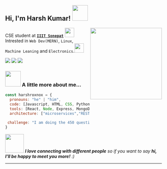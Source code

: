 <h2> Hi, I'm Harsh Kumar! <img src="https://media.giphy.com/media/mGcNjsfWAjY5AEZNw6/giphy.gif" width="50"></h2>
<img align='right' src="https://media1.giphy.com/media/v1.Y2lkPTc5MGI3NjExY2pnMHJoam1iY2Y1bW90Y3dncG0yeHNmeWdtNWRxc2R6M2hnMDdndCZlcD12MV9pbnRlcm5hbF9naWZfYnlfaWQmY3Q9cw/5eLDrEaRGHegx2FeF2/giphy.webp" width="230">

CSE student at [**`IIIT Sonepat`**](https://www.iiitsonepat.ac.in/) <img src="https://media.giphy.com/media/fYSnHlufseco8Fh93Z/giphy.gif" width="30"></br>
Intrested in `Web Dev(MERN)`, `Linux`, `Machine Leaning` and `Electronics`.<img src="https://media.giphy.com/media/WUlplcMpOCEmTGBtBW/giphy.gif" width="30"></br>

[<img src="https://img.shields.io/badge/Gmail-D14836?style=for-the-badge&logo=gmail&logoColor=white" />](https://mail.google.com/mail/?view=cm&fs=1&to=harshroxnox@gmail.com)
[<img src="https://img.shields.io/badge/LinkedIn-0077B5?style=for-the-badge&logo=linkedin&logoColor=white" />](https://www.linkedin.com/in/harsh-5b1836222/)
[<img src="https://img.shields.io/badge/GitHub-100000?style=for-the-badge&logo=github&logoColor=white" />](https://github.com/Harshroxnox)

### <img src="https://media.giphy.com/media/VgCDAzcKvsR6OM0uWg/giphy.gif" width="50"> A little more about me...  

```javascript
const harshroxnox = {
  pronouns: "he" | "him",
  code: [Javascript, HTML, CSS, Python, Java, C/C++, C#, Bash],
  tools: [React, Node, Express, MongoDB, Styled-Components, Tailwind, Arch-Linux, AmazonWebServices, Flask, Tensorflow, Numpy, Pandas, ScikitLearn, Docker],
  architecture: ["microservices","REST", "MVC", "event-driven", "design system pattern"],
  
 challenge: "I am doing the 450 questions of DSA LoveBabbar sheet in C++"
}
```

<img src="https://media.giphy.com/media/LnQjpWaON8nhr21vNW/giphy.gif" width="60"> <em><b>I love connecting with different people</b> so if you want to say <b>hi, I'll be happy to meet you more!</b> :)</em>

---
